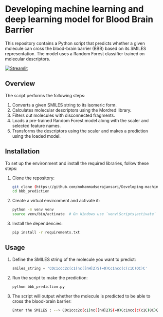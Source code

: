 # Developing machine learning and deep learning model for Blood Brain Barrier

This repository contains a Python script that predicts whether a given molecule can cross the blood-brain barrier (BBB) based on its SMILES representation. The model uses a Random Forest classifier trained on molecular descriptors.

[![Streamlit](https://static.streamlit.io/badges/streamlit_badge_black_white.svg)](https://bbbpredict.streamlit.app/)

## Overview

The script performs the following steps:

1. Converts a given SMILES string to its isomeric form.
2. Calculates molecular descriptors using the Mordred library.
3. Filters out molecules with disconnected fragments.
4. Loads a pre-trained Random Forest model along with the scaler and selected feature names.
5. Transforms the descriptors using the scaler and makes a prediction using the loaded model.

## Installation

To set up the environment and install the required libraries, follow these steps:

1. Clone the repository:
    ```bash
    git clone (https://github.com/mohammadserajansari/Developing-machine-learning-and-deep-learning-model-for-Blood-Brain-Barrier.git
    cd bbb_prediction
    ```

2. Create a virtual environment and activate it:
    ```bash
    python -m venv venv
    source venv/bin/activate  # On Windows use `venv\Scripts\activate`
    ```

3. Install the dependencies:
    ```bash
    pip install -r requirements.txt
    ```

## Usage

1. Define the SMILES string of the molecule you want to predict:
    ```python
    smiles_string = 'COc1ccc2c(c1)nc([nH]2)S(=O)Cc1ncc(c(c1C)OC)C'
    ```

2. Run the script to make the prediction:
    ```bash
    python bbb_prediction.py
    ```

3. The script will output whether the molecule is predicted to be able to cross the blood-brain barrier:
    ```bash
    Enter the SMILES : --> COc1ccc2c(c1)nc([nH]2)S(=O)Cc1ncc(c(c1C)OC)C --> Our assessment concludes that the molecule's BBB Permeability is negative
    ```
